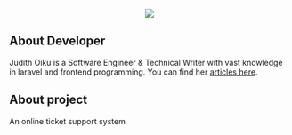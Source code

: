 <p align="center"><img src="https://laravel.com/assets/img/components/logo-laravel.svg"></p>

## About Developer

Judith Oiku is a Software Engineer  & Technical Writer with vast knowledge in laravel and frontend programming. You can find her [articles here](https://judithoiku.tech/).


## About project

An online ticket support system
 <!-- [Laravel documentation](https://laravel.com/docs/contributions). -->


